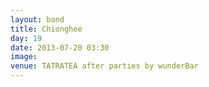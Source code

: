 ```yaml
---
layout: band
title: Chionghee
day: 19
date: 2013-07-20 03:30
image: 
venue: TATRATEA after parties by wunderBar
---
```



